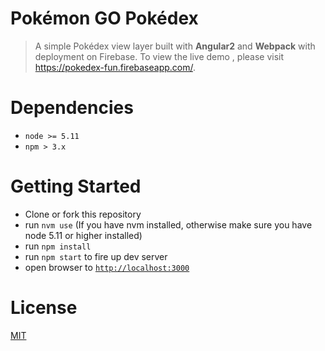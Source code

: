 # Pokémon GO Pokédex

> A simple Pokédex view layer built with **Angular2** and **Webpack** with deployment on Firebase. To view the live demo , please visit <a href="https://pokedex-fun.firebaseapp.com/" target="_blank">https://pokedex-fun.firebaseapp.com/.

# Dependencies
* `node >= 5.11`
* `npm > 3.x`

# Getting Started
- Clone or fork this repository
- run `nvm use` (If you have nvm installed, otherwise make sure you have node 5.11 or higher installed)
- run `npm install`
- run `npm start` to fire up dev server
- open browser to [`http://localhost:3000`](http://localhost:3000)

# License
[MIT](LICENSE)
